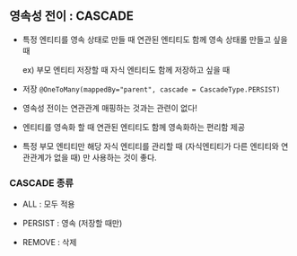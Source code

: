 ## 영속성 전이 : CASCADE
- 특정 엔티티를 영속 상태로 만들 때 연관된 엔티티도 함께 영속 상태롤 만들고 싶을 때 

  ex) 부모 엔티티 저장할 때 자식 엔티티도 함께 저장하고 싶을 때

- 저장 
`@OneToMany(mappedBy="parent", cascade = CascadeType.PERSIST)`

 - 영속성 전이는 연관관계 매핑하는 것과는 관련이 없다!

 - 엔티티를 영속화 할 때 연관된 엔티티도 함께 영속화하는 편리함 제공

 - 특정 부모 엔티티만 해당 자식 엔티티를 관리할 때 (자식엔티티가 다른 엔티티와 연관관계가 없을 때) 만 사용하는 것이 좋다.

 ### CASCADE 종류
 - ALL : 모두 적용

 - PERSIST : 영속 (저장할 때만)

 - REMOVE : 삭제 